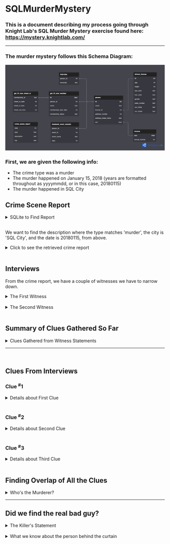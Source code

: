 # SQLMurderMystery
### This is a document describing my process going through Knight Lab's SQL Murder Mystery exercise found here: https://mystery.knightlab.com/

---
### The murder mystery follows this Schema Diagram:
![image](https://github.com/arinotsorry/SQLMurderMystery/blob/main/Schema%20Diagram.png)

### First, we are given the following info:
- The crime type was a murder
- The murder happened on January 15, 2018 (years are formatted throughout as yyyymmdd, or in this case, 20180115)
- The murder happened in SQL City


## Crime Scene Report
  <details>
    <summary>SQLite to Find Report</summary>

```sql
SELECT description
  FROM crime_scene_report
  WHERE date = 20180115 AND type = 'murder' AND city = 'SQL City'
```
  </details>
  
  <br>
  
  We want to find the description where the type matches 'murder', the city is 'SQL City', and the date is 20180115, from above.
  
  
  <details>
    <summary>Click to see the retrieved crime report</summary>

<br>
  
  > Security footage shows that there were 2 witnesses.
  > The first witness lives at the last house on "Northwestern Dr". 
  > The second witness, named Annabel, lives somewhere on "Franklin Ave"."
  </details>

<br>

## Interviews

From the crime report, we have a couple of witnesses we have to narrow down.

<details>
  <summary>The First Witness</summary>
  
  
### The First Witness
    
  The first witness lives at the last house on "Northwestern Dr."
    
  To find the witness, we have to find all the houses on Northwestern Dr., find the highest house number, 
    and find the person associated with that address.
    
  <details>
    <summary>SQLite to Find Witness Statement</summary>
    
```sql
SELECT name, transcript
  FROM interview LEFT JOIN person ON person_id = id
  WHERE (
    SELECT address_number
      FROM person
      WHERE address_street_name = 'Northwestern Dr'
      ORDER BY address_number DESC
      LIMIT 1
    ) = address_number AND address_street_name = 'Northwestern Dr'
```
  </details>
  
  <br>
  
  The first witness had this to say:
  
  <details>
    <summary>Click to expand the First Witness's Statement</summary>
    
<br>
    
  > “I heard a gunshot and then saw a man run out. 
  > He had a ‘Get Fit Now Gym’ bag. The membership number on the bag started with ‘48Z’. 
  > Only gold members have those bags. The man got into a car with a plate that included ‘H42W’.” - Morty Schapiro
    
  </details>
    
</details>

<br>

<details>
  <summary>The Second Witness</summary>
  
  
### The Second Witness
    
  The second witness is named Annabel, and she lives somewhere on "Franklin Ave"."
    
  To find Annabel, we have to find all the houses on Franklin Ave and cross reference that with the names of the house's occupants.
    
  <details>
    <summary>SQLite to Find Witness Statement</summary>
    
```sql
SELECT name, transcript
    FROM interview LEFT JOIN person ON person_id = id
    WHERE name LIKE 'Annabel %' 
      AND address_street_name = 'Franklin Ave'
```
  </details>
  
  <br>
  
  The second witness had this to say:
  
  <details>
    <summary>Click to expand the Second Witness's Statement</summary>
    
<br>
    
  > “I saw the murder happen, and I recognized the killer from my gym when I was working out last week on January the 9th.” - Annabel Miller
    
  </details>
    
</details>

<br>

## Summary of Clues Gathered So Far
<details>
  <summary>Clues Gathered from Witness Statements</summary>
  
<br>
  
From the first witness, Morty Schapiro, we learned:
  - The suspect's gym membership number begins with '48Z'
  - The suspect's license plate includes 'H42W'

From the second witness, Annabel Miller, we learned:
  - The suspect was at the gym with Annabel Miller on January 9, 2018 (20180109)
</details>

----
  
<br>

## Clues From Interviews

### Clue <sup>#</sup>1
<details>
  <summary>Details about First Clue</summary>
  
  <br>
  
  ### Gym membership number starts with '48Z'
  
  <br>
  
  We need to get the membership IDs (or names, for readability) of people whose gym membership numbers begin with '48Z'
  
  <br>
  
<details>
  <summary>SQLite for getting names with appropriate membership IDs</summary>
  
```sql
SELECT DISTINCT name
  FROM get_fit_now_member JOIN get_fit_now_check_in ON id = membership_id
  WHERE id LIKE '48Z%'
```
  
  </details>
</details>
<br>

### Clue <sup>#</sup>2
<details>
  <summary>Details about Second Clue</summary>
  
  <br>
  
  ### Car's license plate includes 'H42W'
  
  <br>
  
  We need to get the names of people whose license plate includes 'H42W'
  
  <br>
  
<details>
  <summary>SQLite for getting names associated with matching license plates</summary>
  
```sql
SELECT name, plate_number
  FROM person LEFT JOIN drivers_license ON person.license_id = drivers_license.id
  WHERE plate_number LIKE '%H42W%'
```
  
  </details>
</details>
<br>

### Clue <sup>#</sup>3
<details>
  <summary>Details about Third Clue</summary>
  
  <br>
  
  ### Saw Annabel at the gym
  
  <br>
  
  We need to get the names of people whose time at the gym overlapped with Annabel's time there on January 9<sub>th</sub>, 2018.
  
  If we consider how many different ways someone can encounter Annabel at the gym:
  - arriving before Annabel arrives, leaving after she leaves (suspect's time there encapsulates hers)
  - arriving before Annabel arrives, leaving before she leaves (but after she's arrived) (Annabel sees suspect arrive and leave)
  - arriving after Annabel arrives, leaving before she leaves (Annabel sees suspect leave or end of their workout)
  - arriving after Annabel arrives, leaving after she leaves (Annabel sees suspect arrive or beginning of their workout)
  <br>
  
  These are kind of annoying to check for and have a lot of repetition, though. However, we can consider the scenarios where Annabel won't see the a gym-goer:  

  - if they leave before Annabel arrives
  - if they arrive after Annabel leaves
  
  
  <br>
  
<details>
  <summary>SQLite for getting names of people who overlapped with Annabel's gym time</summary>
  
```sql
SELECT name, membership_id, check_in_time, check_out_time
  FROM get_fit_now_check_in JOIN get_fit_now_member ON membership_id = id
  WHERE check_in_date = 20180109 AND NOT ( 
    check_in_time > (
      SELECT check_out_time
        FROM get_fit_now_check_in JOIN get_fit_now_member ON membership_id = id
        WHERE check_in_date = 20180109 AND name = 'Annabel Miller'
    ) OR check_out_time < (
      SELECT check_in_time
        FROM get_fit_now_check_in JOIN get_fit_now_member ON membership_id = id
        WHERE check_in_date = 20180109 AND name = 'Annabel Miller'
    ))
```
                           
  </details>
</details>
<br>

## Finding Overlap of All the Clues
<details>
  <summary>Who's the Murderer?</summary>
  
<br>
  
We know that the murderer has to satisfy the 3 conditions/clues discussed in the previous section for them to have been the killer.
  
<br>
  
<details>
  <summary>SQLite Statement to Find Murderer</summary>
  
```sql
SELECT person.name
  FROM get_fit_now_check_in
    JOIN get_fit_now_member ON membership_id = get_fit_now_member.id
    LEFT JOIN person ON person_id = person.id
    LEFT JOIN drivers_license ON license_id = drivers_license.id
  WHERE membership_id LIKE '48Z%'
    AND plate_number LIKE '%H42W%'
    AND check_in_date = 20180109
    AND NOT (
      check_in_time > (
        SELECT check_out_time
          FROM get_fit_now_check_in JOIN get_fit_now_member ON membership_id = id
          WHERE check_in_date = 20180109 AND get_fit_now_member.name = 'Annabel Miller'
      )
    OR
      check_out_time < (
        SELECT check_in_time
          FROM get_fit_now_check_in JOIN get_fit_now_member ON membership_id = id
          WHERE check_in_date = 20180109 AND get_fit_now_member.name = 'Annabel Miller' 
       )
    )
```
                        
  </details>
  
  <br>
  
  <details>
    <summary>And the killer is...</summary>
    
### Jeremy Bowers!
    
    
#### But wait! There's more...
    
</details>
</details>
  
-----------------------------------------------------------------------------------------------------
  
## Did we find the real bad guy?

<details>
  <summary>The Killer's Statement</summary>
  
<br>
  
### The Killer's Statement
  
<br>
  
  The fine folks at Night Lab hinted that there may be more to uncover, so let's see what Jeremy has to say.
  
  We can query the `interview` table for his statement:
  
<br>
  
<details>
  <summary>SQLite Query</summary>
  
```sql
SELECT name, transcript
  FROM interview JOIN person ON person_id = id
  WHERE (
    SELECT id
      FROM person
      WHERE name = 'Jeremy Bowers'
  ) = person_id
```

  </details>
  
<br>
  
  <details>
    <summary>What he said</summary>
    
<br>
    
> I was hired by a woman with a lot of money. 
> I don't know her name but I know she's around 5'5" (65") or 5'7" (67"). 
> She has red hair and she drives a Tesla Model S. I know that she attended the SQL Symphony Concert 3 times in December 2017
    
  </details>
</details>
  
<br>

<details>
  <summary>What we know about the person behind the curtain</summary>
  
  1. She's between 5'5 and 5'7
  2. She has red hair
  3. She has a Tesla Model S
  4. She attended the SQL Symphony Concert 3 times in December 2017
  
  We can find <sup>#</sup>1-3 in the `drivers_license` table and <sup>#</sup>4 in the `facebook_events` table.
  
<details>
  <summary>SQLite for Driver's License Info</summary>
  <br>
  
```sql
SELECT name	
  FROM person JOIN drivers_license ON license_id = drivers_license.id
  WHERE (height >= 65 AND height <= 67)
    AND hair_color = 'red'
    AND car_make = 'Tesla'
    AND car_model = 'Model S'
```
  
  </details>
<details>
  <br>
  To find out who attended the SQL Symphony Concert 3 times in December 2017, we need to divide the date (yyyymmdd) by 100, to get just the year and month. Then, we have to group by name and return the count of how many concerts they attended.
  <br>
  <summary>SQLite for finding who attended 3 Symphony Concerts</summary>
  <br>
  
```sql
SELECT name, COUNT(*) AS times_attended
  FROM facebook_event_checkin JOIN person ON person_id = id
  WHERE event_name = 'SQL Symphony Concert' AND date/100 = 201712
  GROUP BY name
  ORDER BY times_attended DESC
```
                                      
  </details>
  </details>
  
<br>
  

  

